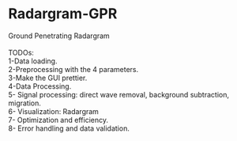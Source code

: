 # Radargram-GPR
Ground Penetrating Radargram<br><br>
TODOs:<br>
1-Data loading.<br>
2-Preprocessing with the 4 parameters.<br>
3-Make the GUI prettier.<br>
4-Data Processing.<br>
5- Signal processing: direct wave removal, background subtraction, migration.<br>
6- Visualization: Radargram<br>
7- Optimization and efficiency.<br>
8- Error handling and data validation.<br>
